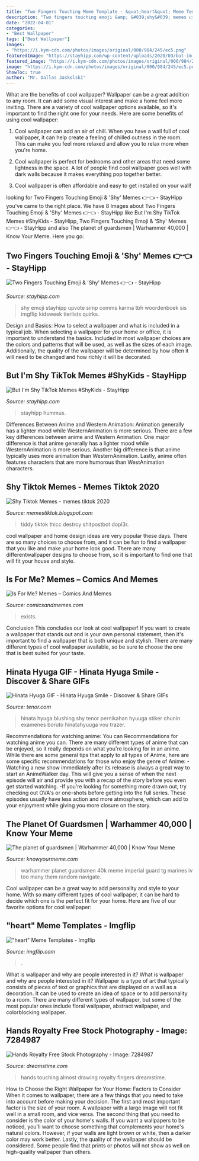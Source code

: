```yaml
---
title: "Two Fingers Touching Meme Template - &quot;heart&quot; Meme Templates"
description: "Two fingers touching emoji &amp; &#039;shy&#039; memes 👉👈"
date: "2022-04-01"
categories:
- "Best Wallpaper"
tags: ["Best Wallpaper"]
images:
- "https://i.kym-cdn.com/photos/images/original/000/984/245/ec5.png"
featuredImage: "https://stayhipp.com/wp-content/uploads/2020/03/but-im-shy-.jpg"
featured_image: "https://i.kym-cdn.com/photos/images/original/000/984/245/ec5.png"
image: "https://i.kym-cdn.com/photos/images/original/000/984/245/ec5.png"
ShowToc: true
author: "Mr. Dallas Jaskolski"
---
```



What are the benefits of cool wallpaper?
Wallpaper can be a great addition to any room. It can add some visual interest and make a home feel more inviting. There are a variety of cool wallpaper options available, so it's important to find the right one for your needs. Here are some benefits of using cool wallpaper: 
1. Cool wallpaper can add an air of chill. When you have a wall full of cool wallpaper, it can help create a feeling of chilled outness in the room. This can make you feel more relaxed and allow you to relax more when you're home. 

2. Cool wallpaper is perfect for bedrooms and other areas that need some lightness in the space. A lot of people find cool wallpaper goes well with dark walls because it makes everything pop together better. 

3. Cool wallpaper is often affordable and easy to get installed on your wall!

	

		
looking for Two Fingers Touching Emoji &amp; &#039;Shy&#039; Memes 👉👈 - StayHipp you've came to the right place. We have 8 Images about Two Fingers Touching Emoji &amp; &#039;Shy&#039; Memes 👉👈 - StayHipp like But I&#039;m Shy TikTok Memes #ShyKids - StayHipp, Two Fingers Touching Emoji &amp; &#039;Shy&#039; Memes 👉👈 - StayHipp and also The planet of guardsmen | Warhammer 40,000 | Know Your Meme. Here you go:
		
    
## Two Fingers Touching Emoji &amp; &#039;Shy&#039; Memes 👉👈 - StayHipp

<img loading=lazy src="https://stayhipp.com/wp-content/uploads/2020/03/shu.jpg" onerror="this.onerror=null;this.src='https://tse4.mm.bing.net/th?id=OIP.wxUzTEMytJXKrViivh-9IgHaEC&amp;pid=15.1';" alt="Two Fingers Touching Emoji &amp; &#039;Shy&#039; Memes 👉👈 - StayHipp">

_Source: stayhipp.com_

>shy emoji stayhipp upvote simp comms karma tbh woordenboek sis imgflip kidsweek tierlists quirks. 

	

Design and Basics: How to select a wallpaper and what is included in a typical job.
When selecting a wallpaper for your home or office, it is important to understand the basics. Included in most wallpaper choices are the colors and patterns that will be used, as well as the sizes of each image. Additionally, the quality of the wallpaper will be determined by how often it will need to be changed and how richly it will be decorated.

    
## But I&#039;m Shy TikTok Memes #ShyKids - StayHipp

<img loading=lazy src="https://stayhipp.com/wp-content/uploads/2020/03/but-im-shy-.jpg" onerror="this.onerror=null;this.src='https://tse2.mm.bing.net/th?id=OIP.5xbopJjjDt76zADBFW9GqgHaEC&amp;pid=15.1';" alt="But I&#039;m Shy TikTok Memes #ShyKids - StayHipp">

_Source: stayhipp.com_

>stayhipp hummus. 

	

Differences Between Anime and Western Animation: Animation generally has a lighter mood while WesternAnimation is more serious.
There are a few key differences between anime and Western Animation. One major difference is that anime generally has a lighter mood while WesternAnimation is more serious. Another big difference is that anime typically uses more animation than WesternAnimation. Lastly, anime often features characters that are more humorous than WestAnimation characters.

    
## Shy Tiktok Memes - Memes Tiktok 2020

<img loading=lazy src="https://cdn.dopl3r.com/media/memes_files/really-wanna-talk-to-her-but-im-shy-af-NPzFN.jpg" onerror="this.onerror=null;this.src='https://tse3.mm.bing.net/th?id=OIP.cGfxm7nRhQeNy7pB07xw1AHaHO&amp;pid=15.1';" alt="Shy Tiktok Memes - memes tiktok 2020">

_Source: memestiktok.blogspot.com_

>tiddy tiktok thicc destroy shitpostbot dopl3r. 

	

cool wallpaper and home design ideas are very popular these days. There are so many choices to choose from, and it can be fun to find a wallpaper that you like and make your home look good. There are many differentwallpaper designs to choose from, so it is important to find one that will fit your house and style.

    
## Is For Me? Memes – Comics And Memes

<img loading=lazy src="https://i2.wp.com/comicsandmemes.com/wp-content/uploads/is-for-me-meme-002-personal-data-exists-is-for-me.jpg?resize=680%2C680&amp;ssl=1" onerror="this.onerror=null;this.src='https://tse2.mm.bing.net/th?id=OIP.kE96O9KGQQGZ5UexLh3MCQHaHa&amp;pid=15.1';" alt="Is For Me? Memes – Comics And Memes">

_Source: comicsandmemes.com_

>exists. 

	

Conclusion
This concludes our look at cool wallpaper! If you want to create a wallpaper that stands out and is your own personal statement, then it's important to find a wallpaper that is both unique and stylish. There are many different types of cool wallpaper available, so be sure to choose the one that is best suited for your taste.

    
## Hinata Hyuga GIF - Hinata Hyuga Smile - Discover &amp; Share GIFs

<img loading=lazy src="https://media.tenor.com/images/cc450bf4573dae5f78360f8ac5a99d7c/tenor.gif" onerror="this.onerror=null;this.src='https://tse2.mm.bing.net/th?id=OIP.zEUL9Fc9rl94Ng-KxamdfAAAAA&amp;pid=15.1';" alt="Hinata Hyuga GIF - Hinata Hyuga Smile - Discover &amp; Share GIFs">

_Source: tenor.com_

>hinata hyuga blushing shy tenor pernikahan hyuuga stiker chunin examenes boruto hinatahyuuga vou trazer. 

	

Recommendations for watching anime: You can
Recommendations for watching anime you can. There are many different types of anime that can be enjoyed, so it really depends on what you're looking for in an anime. While there are some general tips that apply to all types of Anime, here are some specific recommendations for those who enjoy the genre of Anime: 
-Watching a new show immediately after its release is always a great way to start an AnimeWalker day. This will give you a sense of when the next episode will air and provide you with a recap of the story before you even get started watching. 
-If you're looking for something more drawn out, try checking out OVA's or one-shots before getting into the full series. These episodes usually have less action and more atmosphere, which can add to your enjoyment while giving you more closure on the story.

    
## The Planet Of Guardsmen | Warhammer 40,000 | Know Your Meme

<img loading=lazy src="https://i.kym-cdn.com/photos/images/original/000/984/245/ec5.png" onerror="this.onerror=null;this.src='https://tse2.mm.bing.net/th?id=OIP.4mxYFTBrjIxHzwjgRAxWcgHaOD&amp;pid=15.1';" alt="The planet of guardsmen | Warhammer 40,000 | Know Your Meme">

_Source: knowyourmeme.com_

>warhammer planet guardsmen 40k meme imperial guard tg marines iv too many them random navigate. 

	

Cool wallpaper can be a great way to add personality and style to your home. With so many different types of cool wallpaper, it can be hard to decide which one is the perfect fit for your home. Here are five of our favorite options for cool wallpaper: 

    
## &quot;heart&quot; Meme Templates - Imgflip

<img loading=lazy src="https://i.imgflip.com/2mv0o2.jpg" onerror="this.onerror=null;this.src='https://tse3.mm.bing.net/th?id=OIP.HKJas642-DOlBn0D9hf2lwHaFm&amp;pid=15.1';" alt="&quot;heart&quot; Meme Templates - Imgflip">

_Source: imgflip.com_

>. 

	

What is wallpaper and why are people interested in it?
What is wallpaper and why are people interested in it?
Wallpaper is a type of art that typically consists of pieces of text or graphics that are displayed on a wall as a decoration. It can be used to create an idea of space or to add personality to a room. There are many different types of wallpaper, but some of the most popular ones include floral wallpaper, abstract wallpaper, and colorblocking wallpaper.

    
## Hands Royalty Free Stock Photography - Image: 7284987

<img loading=lazy src="http://thumbs.dreamstime.com/z/hands-7284987.jpg" onerror="this.onerror=null;this.src='https://tse3.mm.bing.net/th?id=OIP.LgXA1VhaOriNyMkSL3QTbQHaGP&amp;pid=15.1';" alt="Hands Royalty Free Stock Photography - Image: 7284987">

_Source: dreamstime.com_

>hands touching almost drawing royalty fingers dreamstime. 

	

How to Choose the Right Wallpaper for Your Home: Factors to Consider
When it comes to wallpaper, there are a few things that you need to take into account before making your decision. The first and most important factor is the size of your room. A wallpaper with a large image will not fit well in a small room, and vice versa. 
The second thing that you need to consider is the color of your home's walls. If you want a wallpapers to be noticed, you'll want to choose something that complements your home's natural colors. However, if your walls are light brown or white, then a darker color may work better. 
Lastly, the quality of the wallpaper should be considered. Some people find that prints or photos will not show as well on high-quality wallpaper than others.

